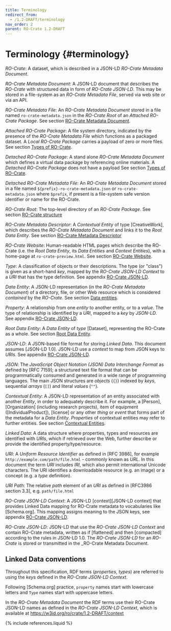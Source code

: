 ```yaml
---
title: Terminology
redirect_from:
  - /1.2-DRAFT/terminology
nav_order: 2
parent: RO-Crate 1.2-DRAFT
---
```

<!--
   Copyright 2019-2020 University of Technology Sydney
   Copyright 2019-2023 The University of Manchester UK 
   Copyright 2019-2020 RO-Crate contributors <https://github.com/ResearchObject/ro-crate/graphs/contributors>

   Licensed under the Apache License, Version 2.0 (the "License");
   you may not use this file except in compliance with the License.
   You may obtain a copy of the License at

       http://www.apache.org/licenses/LICENSE-2.0

   Unless required by applicable law or agreed to in writing, software
   distributed under the License is distributed on an "AS IS" BASIS,
   WITHOUT WARRANTIES OR CONDITIONS OF ANY KIND, either express or implied.
   See the License for the specific language governing permissions and
   limitations under the License.
-->

# Terminology {#terminology}


_RO-Crate_: A dataset, which is described in a JSON-LD _RO-Crate Metadata Document_. 

_RO-Crate Metadata Document_: A JSON-LD document that describes the _RO-Crate_ with structured data in form of _RO-Crate JSON-LD_. This may be stored in a file-system as an _RO-Crate Metadata File_, served via web site or via an API. 

_RO-Crate Metadata File_: An _RO-Crate Metadata Document_ stored in a file named  `ro-crate-metadata.json` in the _RO-Crate Root_ of an _Attached RO-Crate Package_. See section [RO-Crate Metadata Document](structure#ro-crate-metadata-document-ro-crate-metadatajson). 

_Attached RO-Crate Package_: A file system directory, indicated by the presence of the _RO-Crate Metadata File_ which functions as a packaged dataset. A _Local RO-Crate Package_ carries a payload of zero or more files. See section [Types of RO-Crate](structure#types-of-ro-crate).

_Detached RO-Crate Package_: A stand alone _RO-Crate Metadata Document_ which defines a virtual data package by referencing online materials. A  _Detached RO-Crate Package_ does not have a payload See section [Types of RO-Crate](structure#types-of-ro-crate).


_Detached RO-Crate Metadata File_: An _RO-Crate Metadata Document_ stored in a file named  `${prefix}-ro-crate-metadata.json` or `ro-crate-metadata.json` where  `$prefix`, if present is a file-system safe version identifier or name for the RO-Crate.


_RO-Crate Root_: The top-level directory of an _RO-Crate Package_. See section [RO-Crate structure](structure)

_RO-Crate Metadata Descriptor_: A _Contextual Entity_ of type [CreativeWork], which describes the _RO-Crate Metadata Document_ and links it to the _Root Data Entity_. See section [RO-Crate Metadata Descriptor](root-data-entity#ro-crate-metadata-descriptor)

_RO-Crate Website_: Human-readable HTML pages which describe the RO-Crate (i.e. the _Root Data Entity_, its _Data Entities_ and _Context Entities_), with a home-page at `ro-crate-preview.html`. See section [RO-Crate Website](structure#ro-crate-website-ro-crate-previewhtml-and-ro-crate-preview_files).

_Type_: A classification of objects or their descriptions. The type (or "class") is given as a short-hand _key_, mapped by the _RO-Crate JSON-LD Context_ to a _URI_ that has the type definition. See appendix [RO-Crate JSON-LD](appendix/jsonld).

_Data Entity_: A JSON-LD representation (in the _RO-Crate Metadata Document_) of a directory, file, or other Web resource which is considered _contained_ by the _RO-Crate_. See section [Data entities](data-entities).

_Property_: A relationship from one _entity_ to another entity, or to a _value_. The type of relationship is identified by a _URI_, mapped to a _key_ by _JSON-LD_. See appendix [RO-Crate JSON-LD](appendix/jsonld).

_Root Data Entity_: A _Data Entity_ of _type_ [Dataset], representing the RO-Crate as a whole.  See section [Root Data Entity](root-data-entity).

_JSON-LD_: A JSON-based file format for storing _Linked Data_. This document assumes [JSON-LD 1.0]. JSON-LD use a _context_ to map from JSON keys to _URIs_. See appendix [RO-Crate JSON-LD](appendix/jsonld).

_JSON_: The _JavaScript Object Notation (JSON) Data Interchange Format_ as defined by [RFC 7159]; a structured text file format that can be programmatically consumed and generated in a wide range of programming languages. The main JSON structures are _objects_ (`{}`) indexed by _keys_, sequential _arrays_ (`[]`) and literal _values_ (`""`).

_Contextual Entity_: A JSON-LD representation of an entity associated with another _Entity_, in order to adequately describe it. For example, a [Person], [Organization] (including research projects), item of equipment ([IndividualProduct]), [license] or any other _thing_ or _event_ that forms part of the metadata for a _Data Entity_. _Properties_ of contextual entities may refer to further entities. See section [Contextual Entities](contextual-entities).

_Linked Data_: A data structure where properties, types and resources are identified with _URIs_, which if retrieved over the Web, further describe or provide the identified property/type/resource.

_URI_: A _Uniform Resource Identifier_ as defined in [RFC 3986], for example `http://example.com/path/file.html` - commonly known as _URL_. In this document the term _URI_ includes _IRI_, which also permit international Unicode characters. The URI identifies a downloadable resource (e.g. an image) or a concept (e.g. a _type_ definition).

_URI Path_: The relative _path_ element of an _URI_ as defined in [RFC3986 section 3.3], e.g. `path/file.html`

_RO-Crate JSON-LD Context_: A JSON-LD [context][JSON-LD context] that provides Linked Data mapping for RO-Crate metadata to vocabularies like [Schema.org]. This mapping assigns meaning to the JSON keys, see appendix [RO-Crate JSON-LD](appendix/jsonld).

_RO-Crate JSON-LD_: JSON-LD that use the _RO-Crate JSON-LD Context_ and contain RO-Crate metadata, written as if [flattened] and then [compacted] according to the rules in JSON-LD 1.0. The _RO-Crate JSON-LD_ for an _RO-Crate_ is stored or transmitted in the _RO-Crate Metadata Document.



## Linked Data conventions

Throughout this specification, RDF terms (_properties_, _types_) are referred to using the _keys_ defined in the _RO-Crate JSON-LD Context_.

Following [Schema.org] practice, `property` names start with lowercase letters and `Type` names start with uppercase letters.

In the _RO-Crate Metadata Document_ the RDF terms use their RO-Crate JSON-LD names as defined in the _RO-Crate JSON-LD Context_, which is available at <https://w3id.org/ro/crate/1.2-DRAFT/context>

{% include references.liquid %}
